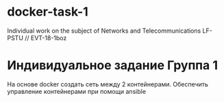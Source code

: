 # docker-task-1
Individual work on the subject of Networks and Telecommunications LF-PSTU //  EVT-18-1boz

# Индивидуальное задание Группа 1
На основе docker cоздать сеть между 2 контейнерами.
Обеспечить управление контейнерами при помощи ansible
